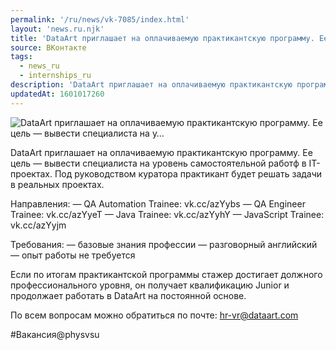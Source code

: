 ```yaml
---
permalink: '/ru/news/vk-7085/index.html'
layout: 'news.ru.njk'
title: 'DataArt приглашает на оплачиваемую практикантскую программу. Ее цель — вывести специалиста на у'
source: ВКонтакте
tags:
  - news_ru
  - internships_ru
description: 'DataArt приглашает на оплачиваемую практикантскую программу. Ее цель — вывести специалиста на у…'
updatedAt: 1601017260
---
```

![DataArt приглашает на оплачиваемую практикантскую программу. Ее цель — вывести специалиста на у…](https://sun9-33.userapi.com/impg/xpXXoargFBQQB_iz6E5F3mFZ9vgLIi0P0DlZfw/XJyVwFec7SA.jpg?size=1280x720&quality=96&proxy=1&sign=dcc571716c278a1137b0308a9d20eaa4&c_uniq_tag=_adi3FFc6nqtwJ-5eMBGbEzecLgtsGtcL825nsxuTFI&type=album)

DataArt приглашает на оплачиваемую практикантскую программу. Ее цель — вывести специалиста на уровень самостоятельной работф в IT-проектах. Под руководством куратора практикант будет решать задачи в реальных проектах.

Направления:
— QA Automation Trainee: vk.cc/azYybs
— QA Engineer Trainee: vk.cc/azYyeT
— Java Trainee: vk.cc/azYyhY
— JavaScript Trainee: vk.cc/azYyjm

Требования:
— базовые знания профессии
— разговорный английский
— опыт работы не требуется

Если по итогам практикантской программы стажер достигает должного профессионального уровня, он получает квалификацию Junior и продолжает работать в DataArt на постоянной основе.

По всем вопросам можно обратиться по почте: hr-vr@dataart.com

#Вакансия@physvsu

